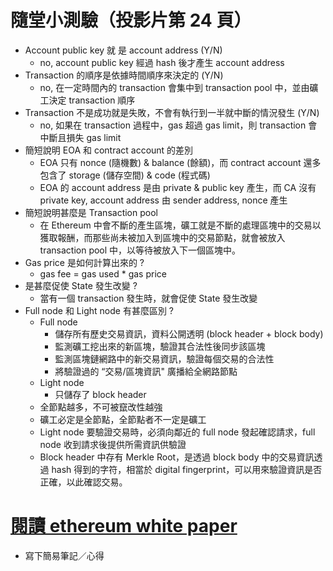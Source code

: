 # 隨堂小測驗（投影片第 24 頁）
- Account public key 就 是 account address (Y/N)
    - no, account public key 經過 hash 後才產生 account address
- Transaction 的順序是依據時間順序來決定的 (Y/N)
    - no, 在一定時間內的 transaction 會集中到 transaction pool 中，並由礦工決定 transaction 順序
- Transaction 不是成功就是失敗，不會有執⾏到⼀半就中斷的情況發⽣ (Y/N)
    - no, 如果在 transaction 過程中，gas 超過 gas limit，則 transaction 會中斷且損失 gas limit
- 簡短說明 EOA 和 contract account 的差別
    - EOA 只有 nonce (隨機數) & balance (餘額)，而 contract account 還多包含了 storage (儲存空間) & code (程式碼)
    - EOA 的 account address 是由 private & public key 產生，而 CA 沒有 private key, account address 由 sender address, nonce 產生
- 簡短說明甚麼是 Transaction pool
    - 在 Ethereum 中會不斷的產生區塊，礦工就是不斷的處理區塊中的交易以獲取報酬，而那些尚未被加入到區塊中的交易節點，就會被放入 transaction pool 中，以等待被放入下一個區塊中。
- Gas price 是如何計算出來的 ?
    - gas fee = gas used * gas price
- 是甚麼促使 State 發⽣改變 ?
    - 當有一個 transaction 發生時，就會促使 State 發生改變
- Full node 和 Light node 有甚麼區別 ?
    - Full node
        - 儲存所有歷史交易資訊，資料公開透明 (block header + block body)
        - 監測礦工挖出來的新區塊，驗證其合法性後同步該區塊
        - 監測區塊鏈網路中的新交易資訊，驗證每個交易的合法性
        - 將驗證過的 “交易/區塊資訊" 廣播給全網路節點
    - Light node
        - 只儲存了 block header
    - 全節點越多，不可被竄改性越強
    - 礦工必定是全節點，全節點者不一定是礦工
    - Light node 要驗證交易時，必須向鄰近的 full node 發起確認請求，full node 收到請求後提供所需資訊供驗證
    - Block header 中存有 Merkle Root，是透過 block body 中的交易資訊透過 hash 得到的字符，相當於 digital fingerprint，可以用來驗證資訊是否正確，以此確認交易。
# [閱讀 ethereum white paper](https://ethereum.org/en/whitepaper/)
- 寫下簡易筆記／心得
